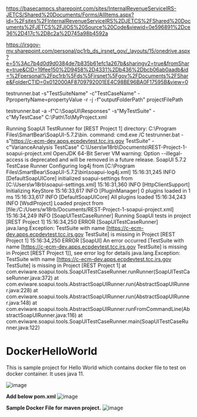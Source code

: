 https://basecampcs.sharepoint.com/sites/InternalRevenueServiceIRS-JETCS/Shared%20Documents/Forms/AllItems.aspx?id=%2Fsites%2FInternalRevenueServiceIRS%2DJETCS%2FShared%20Documents%2FJETCS%2FJIOS%20Source%20Code&viewid=0e596891%2Dce36%2D417c%2D8c2a%2D745a98b4592a

https://irsgov-my.sharepoint.com/personal/pc1rb_ds_irsnet_gov/_layouts/15/onedrive.aspx?e=5%3Ac7b4d0d9d0384de7b835b61efc1a267b&sharingv2=true&fromShare=true&CID=19fee150%2D9458%2D4331%2Db436%2Dbcb06ab0aadb&id=%2Fpersonal%2Fpc1rb%5Fds%5Firsnet%5Fgov%2FDocuments%2FShare&FolderCTID=0x012000AF8709792001EE4C98BE96BA0F17595B&view=0

testrunner.bat -s"TestSuiteName" -c"TestCaseName" -PpropertyName=propertyValue -r -j -f"outputFolderPath" projectFilePath

testrunner.bat -a -f"C:\SoapUI\Responses" -s"MyTestSuite" -c"MyTestCase" C:\Path\To\MyProject.xml

Running SoapUI TestRunner for [REST Project 1]
directory: C:\Program Files\SmartBear\SoapUI-5.7.2\bin\.
command: cmd.exe /C testrunner.bat -s"https://c-ecm-dev.apps.ecpdevtest.tcc.irs.gov TestSuite" -c"VarianceAnalysis TestCase" C:\Users\w18rb\Documents\REST-Project-1-soapui-project.xml
OpenJDK 64-Bit Server VM warning: Option --illegal-access is deprecated and will be removed in a future release.
SoapUI 5.7.2 TestCase Runner
Configuring log4j from [C:\Program Files\SmartBear\SoapUI-5.7.2\bin\soapui-log4j.xml]
15:16:31,245 INFO  [DefaultSoapUICore] initialized soapui-settings from [C:\Users\w18rb\soapui-settings.xml]
15:16:31,360 INFO  [HttpClientSupport] Initializing KeyStore
15:16:33,617 INFO  [PluginManager] 0 plugins loaded in 1 ms
15:16:33,617 INFO  [DefaultSoapUICore] All plugins loaded
15:16:34,243 INFO  [WsdlProject] Loaded project from [file:/C:/Users/w18rb/Documents/REST-Project-1-soapui-project.xml]
15:16:34,249 INFO  [SoapUITestCaseRunner] Running SoapUI tests in project [REST Project 1]
15:16:34,250 ERROR [SoapUITestCaseRunner] java.lang.Exception: TestSuite with name [https://c-ecm-dev.apps.ecpdevtest.tcc.irs.gov TestSuite] is missing in Project [REST Project 1]
15:16:34,250 ERROR [SoapUI] An error occurred [TestSuite with name [https://c-ecm-dev.apps.ecpdevtest.tcc.irs.gov TestSuite] is missing in Project [REST Project 1]], see error log for details
java.lang.Exception: TestSuite with name [https://c-ecm-dev.apps.ecpdevtest.tcc.irs.gov TestSuite] is missing in Project [REST Project 1]
	at com.eviware.soapui.tools.SoapUITestCaseRunner.runRunner(SoapUITestCaseRunner.java:372)
	at com.eviware.soapui.tools.AbstractSoapUIRunner.run(AbstractSoapUIRunner.java:228)
	at com.eviware.soapui.tools.AbstractSoapUIRunner.run(AbstractSoapUIRunner.java:148)
	at com.eviware.soapui.tools.AbstractSoapUIRunner.runFromCommandLine(AbstractSoapUIRunner.java:116)
	at com.eviware.soapui.tools.SoapUITestCaseRunner.main(SoapUITestCaseRunner.java:122)




# DockerHelloWorld


This is sample project for Hello World which contains docker file to test on docker container.
It uses java 11.


![image](https://github.com/chaitalishah/DockerHelloWorld/assets/13629726/22b82e57-2d32-4175-9e9e-3a03a6963357)


**Add below pom.xml**
![image](https://github.com/chaitalishah/DockerHelloWorld/assets/13629726/78df2cef-29be-409b-9064-865570fcea9b)


**Sample Docker File for maven project.**
![image](https://github.com/chaitalishah/DockerHelloWorld/assets/13629726/50d35bd9-e3da-4bb0-9d55-fd7c91f22262)

